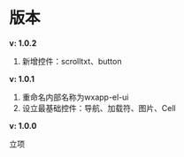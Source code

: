 # 版本

**v: 1.0.2**

1. 新增控件：scrolltxt、button

**v: 1.0.1**

1. 重命名内部名称为wxapp-el-ui
2. 设立最基础控件：导航、加载符、图片、Cell

**v: 1.0.0**

立项

